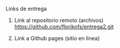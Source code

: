 Links de entrega

1. Link al repositorio remoto (archivos)
https://github.com/florikofs/entrega2.git

2. Link a Github pages (sitio en línea)
